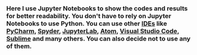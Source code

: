 ### Here I use Jupyter Notebooks to show the codes and results for better readability. You don't have to rely on Jupyter Notebooks to use Python. You can use other [IDEs](https://en.wikipedia.org/wiki/Integrated_development_environment) like [PyCharm](https://www.jetbrains.com/pycharm/), [Spyder](https://www.spyder-ide.org/), [JupyterLab](https://jupyter.org/), [Atom](https://atom.io/), [Visual Studio Code](https://code.visualstudio.com/), [Sublime](https://www.sublimetext.com/) and many others. You can also decide not to use any of them.
